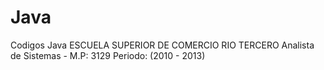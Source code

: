 # Java

Codigos Java
ESCUELA SUPERIOR DE COMERCIO RIO TERCERO 
Analista de Sistemas - M.P: 3129 
Periodo: (2010 - 2013)
